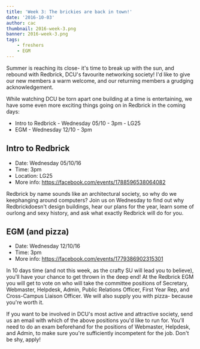```yaml
---
title: 'Week 3: The brickies are back in town!' 
date: '2016-10-03'
author: cac
thumbnail: 2016-week-3.png
banner: 2016-week-3.png
tags:
	- freshers
	- EGM
---
```


Summer is reaching its close- it's time to break up with the sun, and
rebound with Redbrick, DCU's favourite networking society! I'd like to
give our new members a warm welcome, and our returning members a grudging
acknowledgement.

While watching DCU be torn apart one building at a time is entertaining,
we have some even more exciting things going on in Redbrick in the coming
days:

*	Intro to Redbrick - Wednesday 05/10 - 3pm - LG25
*	EGM - Wednesday 12/10 - 3pm

 <!-- more -->
## Intro to Redbrick
* Date: Wednesday 05/10/16
* Time: 3pm
* Location: LG25
* More info: https://facebook.com/events/1788596538064082

Redbrick by name sounds like an architectural society, so why do we keephanging around computers? Join us on Wednesday to find out why Redbrickdoesn't design buildings, hear our plans for the year, learn some of ourlong and sexy history, and ask what exactly Redbrick will do for you.

## EGM (and pizza)
* Date: Wednesday 12/10/16
* Time: 3pm
* More info: https://facebook.com/events/1779386902315301

In 10 days time (and not this week, as the crafty SU will lead you to
believe), you'll have your chance to get thrown in the deep end! At the
Redbrick EGM you will get to vote on who will take the committee positions
of Secretary, Webmaster, Helpdesk, Admin, Public Relations Officer, First
Year Rep, and Cross-Campus Liaison Officer. We will also supply you with
pizza- because you're worth it.

If you want to be involved in DCU's most active and attractive society,
send us an email with which of the above positions you'd like to run for.
You'll need to do an exam beforehand for the positions of Webmaster,
Helpdesk, and Admin, to make sure you're sufficiently incompetent for the
job. Don't be shy, apply!

